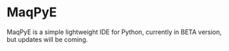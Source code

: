 # MaqPyE
MaqPyE is a simple lightweight IDE for Python, currently in BETA version, but updates will be coming.
